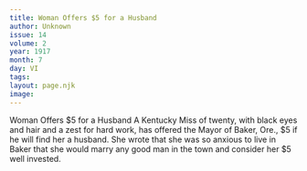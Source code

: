 ```yaml
---
title: Woman Offers $5 for a Husband
author: Unknown
issue: 14
volume: 2
year: 1917
month: 7
day: VI
tags:
layout: page.njk
image:
---
```

Woman Offers $5 for a Husband   A Kentucky Miss of twenty, with black eyes and hair and a zest for hard work, has offered the Mayor of Baker, Ore., $5 if he will find her a husband. She wrote that she was so anxious to live in Baker that she would marry any good man in the town and consider her $5 well invested.   




